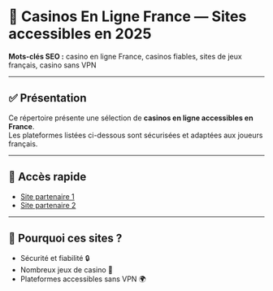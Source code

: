 # 🎲 Casinos En Ligne France — Sites accessibles en 2025

**Mots-clés SEO :** casino en ligne France, casinos fiables, sites de jeux français, casino sans VPN  

---

## ✅ Présentation
Ce répertoire présente une sélection de **casinos en ligne accessibles en France**.  
Les plateformes listées ci-dessous sont sécurisées et adaptées aux joueurs français.  

---

## 🔗 Accès rapide
- [Site partenaire 1](https://k56thc2itt.com/?serial=53868&creative_id=1283&anid=SentinoFR&path=registration&retentionId=6ea75dae-5fbe-4550-b662-b83e4600a165&utm_source=france&utm_medium=Alina&utm_campaign=KingQONK&utm_term=SentinoFR)  
- [Site partenaire 2](https://k56thc2itt.com/?serial=47119&creative_id=1085&anid=SentinoFR&path=registration&retentionId=a8aecea0-2dac-41a0-82ca-59e0cf53f33f&utm_source=france&utm_medium=Alina&utm_campaign=KingQONK&utm_term=SentinoFR)  

---

## 🌟 Pourquoi ces sites ?
- Sécurité et fiabilité 🔒  
- Nombreux jeux de casino 🎰  
- Plateformes accessibles sans VPN 🌍  
